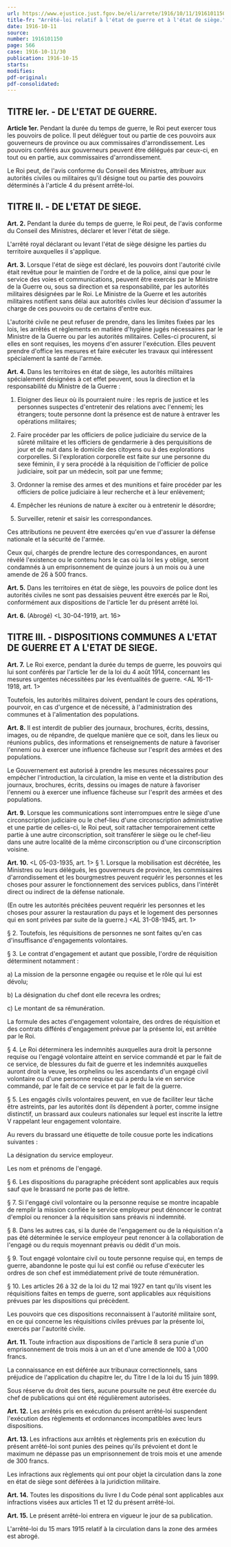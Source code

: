 ```yaml
---
url: https://www.ejustice.just.fgov.be/eli/arrete/1916/10/11/1916101150/justel
title-fr: "Arrêté-loi relatif à l'état de guerre et à l'état de siège."
date: 1916-10-11
source:
number: 1916101150
page: 566
case: 1916-10-11/30
publication: 1916-10-15
starts:
modifies:
pdf-original:
pdf-consolidated:
---
```


## TITRE Ier. - DE L'ETAT DE GUERRE.

**Article 1er.** Pendant la durée du temps de guerre, le Roi peut exercer tous les pouvoirs de police. Il peut déléguer tout ou partie de ces pouvoirs aux gouverneurs de province ou aux commissaires d'arrondissement. Les pouvoirs conférés aux gouverneurs peuvent être délégués par ceux-ci, en tout ou en partie, aux commissaires d'arrondissement.

Le Roi peut, de l'avis conforme du Conseil des Ministres, attribuer aux autorités civiles ou militaires qu'il désigne tout ou partie des pouvoirs déterminés à l'article 4 du présent arrêté-loi.

## TITRE II. - DE L'ETAT DE SIEGE.

**Art. 2.** Pendant la durée du temps de guerre, le Roi peut, de l'avis conforme du Conseil des Ministres, déclarer et lever l'état de siège.

L'arrêté royal déclarant ou levant l'état de siège désigne les parties du territoire auxquelles il s'applique.

**Art. 3.** Lorsque l'état de siège est déclaré, les pouvoirs dont l'autorité civile était revêtue pour le maintien de l'ordre et de la police, ainsi que pour le service des voies et communications, peuvent être exercés par le Ministre de la Guerre ou, sous sa direction et sa responsabilité, par les autorités militaires désignées par le Roi. Le Ministre de la Guerre et les autorités militaires notifient sans délai aux autorités civiles leur décision d'assumer la charge de ces pouvoirs ou de certains d'entre eux.

L'autorité civile ne peut refuser de prendre, dans les limites fixées par les lois, les arrêtés et règlements en matière d'hygiène jugés nécessaires par le Ministre de la Guerre ou par les autorités militaires. Celles-ci procurent, si elles en sont requises, les moyens d'en assurer l'exécution. Elles peuvent prendre d'office les mesures et faire exécuter les travaux qui intéressent spécialement la santé de l'armée.

**Art. 4.** Dans les territoires en état de siège, les autorités militaires spécialement désignées à cet effet peuvent, sous la direction et la responsabilité du Ministre de la Guerre :

1. Eloigner des lieux où ils pourraient nuire : les repris de justice et les personnes suspectes d'entretenir des relations avec l'ennemi; les étrangers; toute personne dont la présence est de nature à entraver les opérations militaires;

2. Faire procéder par les officiers de police judiciaire du service de la sûreté militaire et les officiers de gendarmerie à des perquisitions de jour et de nuit dans le domicile des citoyens ou à des explorations corporelles. Si l'exploration corporelle est faite sur une personne du sexe féminin, il y sera procédé à la réquisition de l'officier de police judiciaire, soit par un médecin, soit par une femme;

3. Ordonner la remise des armes et des munitions et faire procéder par les officiers de police judiciaire à leur recherche et à leur enlèvement;

4. Empêcher les réunions de nature à exciter ou à entretenir le désordre;

5. Surveiller, retenir et saisir les correspondances.

Ces attributions ne peuvent être exercées qu'en vue d'assurer la défense nationale et la sécurité de l'armée.

Ceux qui, chargés de prendre lecture des correspondances, en auront révélé l'existence ou le contenu hors le cas où la loi les y oblige, seront condamnés à un emprisonnement de quinze jours à un mois ou à une amende de 26 à 500 francs.

**Art. 5.** Dans les territoires en état de siège, les pouvoirs de police dont les autorités civiles ne sont pas dessaisies peuvent être exercés par le Roi, conformément aux dispositions de l'article 1er du présent arrêté loi.

**Art. 6.** (Abrogé) <L 30-04-1919, art. 16>

## TITRE III. - DISPOSITIONS COMMUNES A L'ETAT DE GUERRE ET A L'ETAT DE SIEGE.

**Art. 7.** Le Roi exerce, pendant la durée du temps de guerre, les pouvoirs qui lui sont conférés par l'article 1er de la loi du 4 août 1914, concernant les mesures urgentes nécessitées par les éventualités de guerre. <AL 16-11-1918, art. 1>

Toutefois, les autorités militaires doivent, pendant le cours des opérations, pourvoir, en cas d'urgence et de nécessité, à l'administration des communes et à l'alimentation des populations.

**Art. 8.** Il est interdit de publier des journaux, brochures, écrits, dessins, images, ou de répandre, de quelque manière que ce soit, dans les lieux ou réunions publics, des informations et renseignements de nature à favoriser l'ennemi ou à exercer une influence fâcheuse sur l'esprit des armées et des populations.

Le Gouvernement est autorisé à prendre les mesures nécessaires pour empêcher l'introduction, la circulation, la mise en vente et la distribution des journaux, brochures, écrits, dessins ou images de nature à favoriser l'ennemi ou à exercer une influence fâcheuse sur l'esprit des armées et des populations.

**Art. 9.** Lorsque les communications sont interrompues entre le siège d'une circonscription judiciaire ou le chef-lieu d'une circonscription administrative et une partie de celles-ci, le Roi peut, soit rattacher temporairement cette partie à une autre circonscription, soit transférer le siège ou le chef-lieu dans une autre localité de la même circonscription ou d'une circonscription voisine.

**Art. 10.** <L 05-03-1935, art. 1> § 1. Lorsque la mobilisation est décrétée, les Ministres ou leurs délégués, les gouverneurs de province, les commissaires d'arrondissement et les bourgmestres peuvent requérir les personnes et les choses pour assurer le fonctionnement des services publics, dans l'intérêt direct ou indirect de la défense nationale.

(En outre les autorités précitées peuvent requérir les personnes et les choses pour assurer la restauration du pays et le logement des personnes qui en sont privées par suite de la guerre.) <AL 31-08-1945, art. 1>

§ 2. Toutefois, les réquisitions de personnes ne sont faites qu'en cas d'insuffisance d'engagements volontaires.

§ 3. Le contrat d'engagement et autant que possible, l'ordre de réquisition déterminent notamment :

   a) La mission de la personne engagée ou requise et le rôle qui lui est dévolu;

   b) La désignation du chef dont elle recevra les ordres;

   c) Le montant de sa rémunération.

La formule des actes d'engagement volontaire, des ordres de réquisition et des contrats différés d'engagement prévue par la présente loi, est arrêtée par le Roi.

§ 4. Le Roi déterminera les indemnités auxquelles aura droit la personne requise ou l'engagé volontaire atteint en service commandé et par le fait de ce service, de blessures du fait de guerre et les indemnités auxquelles auront droit la veuve, les orphelins ou les ascendants d'un engagé civil volontaire ou d'une personne requise qui a perdu la vie en service commandé, par le fait de ce service et par le fait de la guerre.

§ 5. Les engagés civils volontaires peuvent, en vue de faciliter leur tâche être astreints, par les autorités dont ils dépendent à porter, comme insigne distinctif, un brassard aux couleurs nationales sur lequel est inscrite la lettre V rappelant leur engagement volontaire.

Au revers du brassard une étiquette de toile cousue porte les indications suivantes :

La désignation du service employeur.

Les nom et prénoms de l'engagé.

§ 6. Les dispositions du paragraphe précédent sont applicables aux requis sauf que le brassard ne porte pas de lettre.

§ 7. Si l'engagé civil volontaire ou la personne requise se montre incapable de remplir la mission confiée le service employeur peut dénoncer le contrat d'emploi ou renoncer à la réquisition sans préavis ni indemnité.

§ 8. Dans les autres cas, si la durée de l'engagement ou de la réquisition n'a pas été déterminée le service employeur peut renoncer à la collaboration de l'engagé ou du requis moyennant préavis ou dédit d'un mois.

§ 9. Tout engagé volontaire civil ou toute personne requise qui, en temps de guerre, abandonne le poste qui lui est confié ou refuse d'exécuter les ordres de son chef est immédiatement privé de toute rémunération.

§ 10. Les articles 26 à 32 de la loi du 12 mai 1927 en tant qu'ils visent les réquisitions faites en temps de guerre, sont applicables aux réquisitions prévues par les dispositions qui précèdent.

Les pouvoirs que ces dispositions reconnaissent à l'autorité militaire sont, en ce qui concerne les réquisitions civiles prévues par la présente loi, exercés par l'autorité civile.

**Art. 11.** Toute infraction aux dispositions de l'article 8 sera punie d'un emprisonnement de trois mois à un an et d'une amende de 100 à 1,000 francs.

La connaissance en est déférée aux tribunaux correctionnels, sans préjudice de l'application du chapitre Ier, du Titre I de la loi du 15 juin 1899.

Sous réserve du droit des tiers, aucune poursuite ne peut être exercée du chef de publications qui ont été régulièrement autorisées.

**Art. 12.** Les arrêtés pris en exécution du présent arrêté-loi suspendent l'exécution des règlements et ordonnances incompatibles avec leurs dispositions.

**Art. 13.** Les infractions aux arrêtés et règlements pris en exécution du présent arrêté-loi sont punies des peines qu'ils prévoient et dont le maximum ne dépasse pas un emprisonnement de trois mois et une amende de 300 francs.

Les infractions aux règlements qui ont pour objet la circulation dans la zone en état de siège sont déférées à la juridiction militaire.

**Art. 14.** Toutes les dispositions du livre I du Code pénal sont applicables aux infractions visées aux articles 11 et 12 du présent arrêté-loi.

**Art. 15.** Le présent arrêté-loi entrera en vigueur le jour de sa publication.

L'arrêté-loi du 15 mars 1915 relatif à la circulation dans la zone des armées est abrogé.
